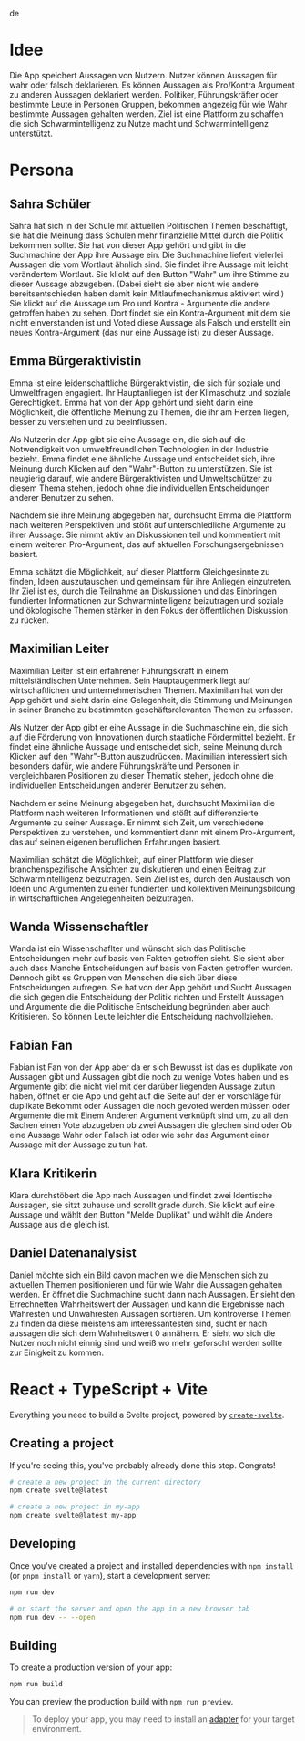 de
# Idee
Die App speichert Aussagen von Nutzern. Nutzer können Aussagen für wahr oder falsch deklarieren. Es können Aussagen als Pro/Kontra Argument zu anderen Aussagen deklariert werden. 
Politiker, Führungskräfter oder bestimmte Leute in Personen Gruppen, bekommen angezeig für wie Wahr bestimmte Aussagen gehalten werden. Ziel ist eine Plattform zu schaffen die sich Schwarmintelligenz zu Nutze macht und Schwarmintelligenz unterstützt.


# Persona

## Sahra Schüler
Sahra hat sich in der Schule mit aktuellen Politischen Themen beschäftigt, sie hat die Meinung dass Schulen mehr finanzielle Mittel durch die Politik bekommen sollte. Sie hat von dieser App gehört und gibt in die Suchmachine der App ihre Aussage ein. Die Suchmachine liefert vielerlei Aussagen die vom Wortlaut ähnlich sind. Sie findet ihre Aussage mit leicht verändertem Wortlaut. Sie klickt auf den Button "Wahr" um ihre Stimme zu dieser Aussage abzugeben. (Dabei sieht sie aber nicht wie andere bereitsentschieden haben damit kein Mitlaufmechanismus aktiviert wird.) Sie klickt auf die Aussage um Pro und Kontra - Argumente die andere getroffen haben zu sehen. Dort findet sie ein Kontra-Argument mit dem sie nicht einverstanden ist und Voted diese Aussage als Falsch und erstellt ein neues Kontra-Argument (das nur eine Aussage ist) zu dieser Aussage. 


## Emma Bürgeraktivistin

Emma ist eine leidenschaftliche Bürgeraktivistin, die sich für soziale und Umweltfragen engagiert. Ihr Hauptanliegen ist der Klimaschutz und soziale Gerechtigkeit. Emma hat von der App gehört und sieht darin eine Möglichkeit, die öffentliche Meinung zu Themen, die ihr am Herzen liegen, besser zu verstehen und zu beeinflussen.

Als Nutzerin der App gibt sie eine Aussage ein, die sich auf die Notwendigkeit von umweltfreundlichen Technologien in der Industrie bezieht. Emma findet eine ähnliche Aussage und entscheidet sich, ihre Meinung durch Klicken auf den "Wahr"-Button zu unterstützen. Sie ist neugierig darauf, wie andere Bürgeraktivisten und Umweltschützer zu diesem Thema stehen, jedoch ohne die individuellen Entscheidungen anderer Benutzer zu sehen.

Nachdem sie ihre Meinung abgegeben hat, durchsucht Emma die Plattform nach weiteren Perspektiven und stößt auf unterschiedliche Argumente zu ihrer Aussage. Sie nimmt aktiv an Diskussionen teil und kommentiert mit einem weiteren Pro-Argument, das auf aktuellen Forschungsergebnissen basiert.

Emma schätzt die Möglichkeit, auf dieser Plattform Gleichgesinnte zu finden, Ideen auszutauschen und gemeinsam für ihre Anliegen einzutreten. Ihr Ziel ist es, durch die Teilnahme an Diskussionen und das Einbringen fundierter Informationen zur Schwarmintelligenz beizutragen und soziale und ökologische Themen stärker in den Fokus der öffentlichen Diskussion zu rücken.


## Maximilian Leiter

Maximilian Leiter ist ein erfahrener Führungskraft in einem mittelständischen Unternehmen. Sein Hauptaugenmerk liegt auf wirtschaftlichen und unternehmerischen Themen. Maximilian hat von der App gehört und sieht darin eine Gelegenheit, die Stimmung und Meinungen in seiner Branche zu bestimmten geschäftsrelevanten Themen zu erfassen.

Als Nutzer der App gibt er eine Aussage in die Suchmaschine ein, die sich auf die Förderung von Innovationen durch staatliche Fördermittel bezieht. Er findet eine ähnliche Aussage und entscheidet sich, seine Meinung durch Klicken auf den "Wahr"-Button auszudrücken. Maximilian interessiert sich besonders dafür, wie andere Führungskräfte und Personen in vergleichbaren Positionen zu dieser Thematik stehen, jedoch ohne die individuellen Entscheidungen anderer Benutzer zu sehen.

Nachdem er seine Meinung abgegeben hat, durchsucht Maximilian die Plattform nach weiteren Informationen und stößt auf differenzierte Argumente zu seiner Aussage. Er nimmt sich Zeit, um verschiedene Perspektiven zu verstehen, und kommentiert dann mit einem Pro-Argument, das auf seinen eigenen beruflichen Erfahrungen basiert.

Maximilian schätzt die Möglichkeit, auf einer Plattform wie dieser branchenspezifische Ansichten zu diskutieren und einen Beitrag zur Schwarmintelligenz beizutragen. Sein Ziel ist es, durch den Austausch von Ideen und Argumenten zu einer fundierten und kollektiven Meinungsbildung in wirtschaftlichen Angelegenheiten beizutragen.


## Wanda Wissenschaftler 
Wanda ist ein Wissenschaflter und wünscht sich das Politische Entscheidungen mehr auf basis von Fakten getroffen sieht. Sie sieht aber auch dass Manche Entscheidungen auf basis von Fakten getroffen wurden. Dennoch gibt es Gruppen von Menschen die sich über diese Entscheidungen aufregen. Sie hat von der App gehört und Sucht Aussagen die sich gegen die Entscheidung der Politik richten und Erstellt Aussagen und Argumente die die Politische Entscheidung begründen aber auch Kritisieren.
So können Leute leichter die Entscheidung nachvollziehen.

## Fabian Fan
Fabian ist Fan von der App aber da er sich Bewusst ist das es duplikate von Aussagen gibt und Aussagen gibt die noch zu wenige Votes haben und es Argumente gibt die nicht viel mit der darüber liegenden Aussage zutun haben, öffnet er die App und geht auf die Seite auf der er vorschläge für duplikate Bekommt oder Aussagen die noch gevoted werden müssen oder Argumente die mit Einem Anderen Argument verknüpft sind um, zu all den Sachen einen Vote abzugeben ob zwei Aussagen die glechen sind oder Ob eine Aussage Wahr oder Falsch ist oder wie sehr das Argument einer Aussage mit der Aussage zu tun hat.


## Klara Kritikerin
Klara durchstöbert die App nach Aussagen und findet zwei Identische Aussagen, sie sitzt zuhause und scrollt grade durch. Sie klickt auf eine Aussage und wählt den Button "Melde Duplikat" und wählt die Andere Aussage aus die gleich ist.

## Daniel Datenanalysist
Daniel möchte sich ein Bild davon machen wie die Menschen sich zu aktuellen Themen positionieren und für wie Wahr die Aussagen gehalten werden. Er öffnet die Suchmachine sucht dann nach Aussagen. Er sieht den Errechnetten Wahrheitswert der Aussagen und kann die Ergebnisse nach Wahresten und Unwahresten Aussagen sortieren. Um kontroverse Themen zu finden da diese meistens am interessantesten sind, sucht er nach aussagen die sich dem Wahrheitswert 0 annähern. Er sieht wo sich die Nutzer noch nicht einnig sind und weiß wo mehr geforscht werden sollte zur Einigkeit zu kommen.  

# React + TypeScript + Vite

Everything you need to build a Svelte project, powered by [`create-svelte`](https://github.com/sveltejs/kit/tree/main/packages/create-svelte).

## Creating a project

If you're seeing this, you've probably already done this step. Congrats!

```bash
# create a new project in the current directory
npm create svelte@latest

# create a new project in my-app
npm create svelte@latest my-app
```

## Developing

Once you've created a project and installed dependencies with `npm install` (or `pnpm install` or `yarn`), start a development server:

```bash
npm run dev

# or start the server and open the app in a new browser tab
npm run dev -- --open
```

## Building

To create a production version of your app:

```bash
npm run build
```

You can preview the production build with `npm run preview`.

> To deploy your app, you may need to install an [adapter](https://kit.svelte.dev/docs/adapters) for your target environment.
